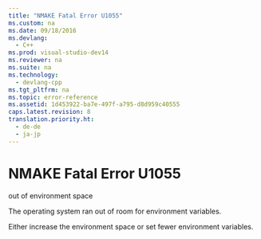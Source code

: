```yaml
---
title: "NMAKE Fatal Error U1055"
ms.custom: na
ms.date: 09/18/2016
ms.devlang: 
  - C++
ms.prod: visual-studio-dev14
ms.reviewer: na
ms.suite: na
ms.technology: 
  - devlang-cpp
ms.tgt_pltfrm: na
ms.topic: error-reference
ms.assetid: 1d453922-ba7e-497f-a795-d8d959c40555
caps.latest.revision: 8
translation.priority.ht: 
  - de-de
  - ja-jp
---
```

# NMAKE Fatal Error U1055
out of environment space  
  
 The operating system ran out of room for environment variables.  
  
 Either increase the environment space or set fewer environment variables.